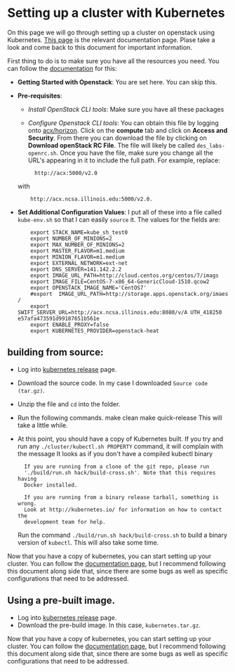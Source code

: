 # Setting up a cluster with Kubernetes

On this page we will go through setting up a cluster on openstack using Kubernetes. [This page](http://kubernetes.io/docs/getting-started-guides/openstack-heat/) is the relevant documentation page. Plase take a look and come back to this document for important information.

First thing to do is to make sure you have all the resources you need. You can follow the [documentation](http://kubernetes.io/docs/getting-started-guides/openstack-heat/) for this:

+ __Getting Started with Openstack__: You are set here. You can skip this.
+ __Pre-requisites__:
  - _Install OpenStack CLI tools_: Make sure you have all these packages
  - _Configure Openstack CLI tools_: You can obtain this file by logging onto [acx/horizon](http://acx.ncsa.illinois.edu/horizon). Click on the **compute** tab and click on **Access and Security**. From there you can download the file by clicking on **Download openStack RC File**. The file will likely be called `des_labs-openrc.sh`. Once you have the file, make sure you change all the URL's appearing in it to include the full path. For example, replace:

          http://acx:5000/v2.0

  with

          http://acx.ncsa.illinois.edu:5000/v2.0.

+ __Set Additional Configuration Values__: I put all of these into a file called `kube-env.sh` so that I can easily `source` it. The values for the fields are:

          export STACK_NAME=kube_sh_test0
          export NUMBER_OF_MINIONS=2
          export MAX_NUMBER_OF_MINIONS=2
          export MASTER_FLAVOR=m1.medium
          export MINION_FLAVOR=m1.medium
          export EXTERNAL_NETWORK=ext-net
          export DNS_SERVER=141.142.2.2
          export IMAGE_URL_PATH=http://cloud.centos.org/centos/7/imags
          export IMAGE_FILE=CentOS-7-x86_64-GenericCloud-1510.qcow2
          export OPENSTACK_IMAGE_NAME='CentOS7'
          #export  IMAGE_URL_PATH=http://storage.apps.openstack.org/imaes /
          export           SWIFT_SERVER_URL=http://acx.ncsa.illinois.edu:8080/v/A UTH_418250         e57afa473591d99187651b561e
          export ENABLE_PROXY=false
          export KUBERNETES_PROVIDER=openstack-heat



## building from source:

+ Log into [kubernetes release](https://github.com/kubernetes/kubernetes/releases) page.
+ Download the source code. In my case I downloaded `Source code (tar.gz)`.
+ Unzip the file and `cd` into the folder.
+ Run the following commands.
      make clean
      make quick-release
  This will take a little while.
+ At this point, you should have a copy of Kubernetes built. If you try and run any `./cluster/kubectl.sh PROPERTY` command, it will complain with the message
        It looks as if you don't have a compiled kubectl binary

        If you are running from a clone of the git repo, please run
        './build/run.sh hack/build-cross.sh'. Note that this requires having
        Docker installed.

        If you are running from a binary release tarball, something is wrong.
        Look at http://kubernetes.io/ for information on how to contact the
        development team for help.
  Run the command `./build/run.sh hack/build-cross.sh` to build a binary version of `kubectl`. This will also take some time.

Now that you have a copy of kubernetes, you can start setting up your cluster.
You can follow the [documentation page](http://kubernetes.io/docs/getting-started-guides/openstack-heat/), but I recommend following this document along side that, since there are some bugs as well as specific configurations that need to be addressed.

## Using a pre-built image.
+ Log into [kubernetes release](https://github.com/kubernetes/kubernetes/releases) page.
+ Download the pre-build image. In this case, `kubernetes.tar.gz`.

Now that you have a copy of kubernetes, you can start setting up your cluster.
You can follow the [documentation page](http://kubernetes.io/docs/getting-started-guides/openstack-heat/), but I recommend following this document along side that, since there are some bugs as well as specific configurations that need to be addressed.
